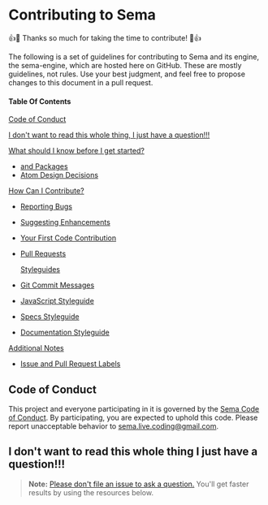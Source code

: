 # Contributing to Sema

:+1::tada: Thanks so much for taking the time to contribute! :tada::+1:

The following is a set of guidelines for contributing to Sema and its engine, the sema-engine, which are hosted here on GitHub. These are mostly guidelines, not rules. Use your best judgment, and feel free to propose changes to this document in a pull request.

#### Table Of Contents

[Code of Conduct](#code-of-conduct)

[I don't want to read this whole thing, I just have a question!!!](#i-dont-want-to-read-this-whole-thing-i-just-have-a-question)

[What should I know before I get started?](#what-should-i-know-before-i-get-started)
  * [ and Packages](#atom-and-packages)
  * [Atom Design Decisions](#design-decisions)

[How Can I Contribute?](#how-can-i-contribute)
  * [Reporting Bugs](#reporting-bugs)
  * [Suggesting Enhancements](#suggesting-enhancements)
  * [Your First Code Contribution](#your-first-code-contribution)
  * [Pull Requests](#pull-requests)

	[Styleguides](#styleguides)
  * [Git Commit Messages](#git-commit-messages)
  * [JavaScript Styleguide](#javascript-styleguide)
  * [Specs Styleguide](#specs-styleguide)
  * [Documentation Styleguide](#documentation-styleguide)

[Additional Notes](#additional-notes)
  * [Issue and Pull Request Labels](#issue-and-pull-request-labels)


## Code of Conduct

This project and everyone participating in it is governed by the [Sema Code of Conduct](CODE_OF_CONDUCT.md). By participating, you are expected to uphold this code. Please report unacceptable behavior to [sema.live.coding@gmail.com](mailto:sema.live.coding@gmail.com).


## I don't want to read this whole thing I just have a question!!!

> **Note:** [Please don't file an issue to ask a question.]() You'll get faster results by using the resources below.